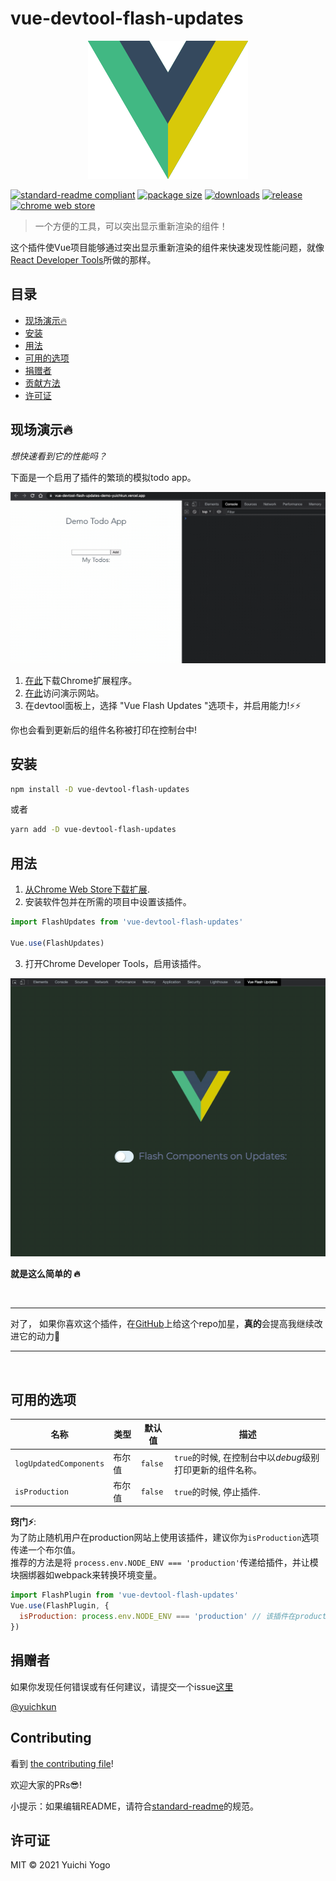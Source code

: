 # vue-devtool-flash-updates

<p align="center">
  <img src="../misc/vue-flash-updates.png">
</p>

[![standard-readme compliant](https://img.shields.io/badge/standard--readme-OK-green.svg?style=flat-square)](https://github.com/RichardLitt/standard-readme)
[![package size](https://img.shields.io/bundlephobia/min/vue-devtool-flash-updates?style=flat-square)](https://img.shields.io/bundlephobia/min/vue-devtool-flash-updates?style=flat-square)
[![downloads](https://img.shields.io/npm/dw/vue-devtool-flash-updates?style=flat-square)](https://img.shields.io/npm/dw/vue-devtool-flash-updates?style=flat-square)
[![release](https://img.shields.io/github/v/release/yuichkun/vue-devtool-flash-updates?style=flat-square)](https://img.shields.io/github/v/release/yuichkun/vue-devtool-flash-updates?style=flat-square)
[![chrome web store](https://img.shields.io/chrome-web-store/users/fhoioahocakkbcghinblimnenhdnhmnj?style=flat-square)](https://chrome.google.com/webstore/detail/vue-devtool-flash-updates/fhoioahocakkbcghinblimnenhdnhmnj)

> 一个方便的工具，可以突出显示重新渲染的组件！

这个插件使Vue项目能够通过突出显示重新渲染的组件来快速发现性能问题，就像[React Developer Tools](https://chrome.google.com/webstore/detail/react-developer-tools/fmkadmapgofadopljbjfkapdkoienihi?hl=en)所做的那样。

## 目录

- [现场演示🔥](#现场演示🔥)
- [安装](#安装)
- [用法](#用法)
- [可用的选项](#可用的选项)
- [捐赠者](#捐赠者)
- [贡献方法](#贡献方法)
- [许可证](#许可证)

## 现场演示🔥

*想快速看到它的性能吗？*  

下面是一个启用了插件的繁琐的模拟todo app。

<p align="center">
  <img src="../misc/live-demo-screenshot.gif">
</p>

1. [在此](https://chrome.google.com/webstore/detail/vue-devtool-flash-updates/fhoioahocakkbcghinblimnenhdnhmnj)下载Chrome扩展程序。
1. [在此](https://vue-devtool-flash-updates-demo-yuichkun.vercel.app/)访问演示网站。
1. 在devtool面板上，选择 "Vue Flash Updates "选项卡，并启用能力!⚡️⚡️

你也会看到更新后的组件名称被打印在控制台中!

## 安装

```bash
npm install -D vue-devtool-flash-updates
```

或者

```bash
yarn add -D vue-devtool-flash-updates
```

## 用法

1. [从Chrome Web Store下载扩展](https://chrome.google.com/webstore/detail/vue-devtool-flash-updates/fhoioahocakkbcghinblimnenhdnhmnj).
2. 安装软件包并在所需的项目中设置该插件。

```js
import FlashUpdates from 'vue-devtool-flash-updates'

Vue.use(FlashUpdates)
```

3. 打开Chrome Developer Tools，启用该插件。

![screen shot of devtool](../misc/screenshot-dev-window.gif)

**就是这么简单的 🔥**

<br />

---

对了，
如果你喜欢这个插件，在[GitHub](https://github.com/yuichkun/vue-devtool-flash-updates)上给这个repo加星，**真的**会提高我继续改进它的动力💪

---

<br />

## 可用的选项

名称 | 类型 | 默认值 | 描述
--- | --- | --- | ---
`logUpdatedComponents` | 布尔值 | `false` | `true`的时候, 在控制台中以*debug*级别打印更新的组件名称。
`isProduction` | 布尔值 | `false` | `true`的时候, 停止插件.

**窍门⚡️**:  
 为了防止随机用户在production网站上使用该插件，建议你为`isProduction`选项传递一个布尔值。  
 推荐的方法是将 `process.env.NODE_ENV === 'production'`传递给插件，并让模块捆绑器如webpack来转换环境变量。

```javascript
import FlashPlugin from 'vue-devtool-flash-updates'
Vue.use(FlashPlugin, {
  isProduction: process.env.NODE_ENV === 'production' // 该插件在production环境中停止，在其他环境中动作。
})
```

## 捐赠者

如果你发现任何错误或有任何建议，请提交一个issue[这里](https://github.com/yuichkun/vue-devtool-flash-updates/issues/new?assignees=&labels=&template=bug_report.md&title=)

[@yuichkun](https://github.com/yuichkun)

## Contributing

看到 [the contributing file](../CONTRIBUTING.md)!

欢迎大家的PRs😎!

小提示：如果编辑README，请符合[standard-readme](https://github.com/RichardLitt/standard-readme)的规范。

## 许可证

MIT © 2021 Yuichi Yogo
